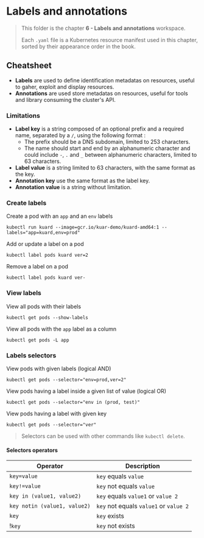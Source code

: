 # Labels and annotations

> This folder is the chapter **6 - Labels and annotations** workspace.
>
> Each `.yaml` file is a Kubernetes resource manifest used in this chapter, sorted by their appearance order in the book.

## Cheatsheet

- **Labels** are used to define identification metadatas on resources, useful to gaher, exploit and display resources.
- **Annotations** are used store metadatas on resources, useful for tools and library consuming the cluster's API.

### Limitations

- **Label key** is a string composed of an optional prefix and a required name, separated by a `/`, using the following format :
  - The prefix should be a DNS subdomain, limited to 253 characters.
  - The name should start and end by an alphanumeric character and could include  `-`, `.` and `_` between alphanumeric characters, limited to 63 characters.
- **Label value** is a string limited to 63 characters, with the same format as the key.
- **Annotation key** use the same format as the label key.
- **Annotation value** is a string without limitation.

### Create labels

Create a pod with an `app` and an `env` labels
```
kubectl run kuard --image=gcr.io/kuar-demo/kuard-amd64:1 --labels="app=kuard,env=prod"
```

Add or update a label on a pod
```
kubectl label pods kuard ver=2
```

Remove a label on a pod
```
kubectl label pods kuard ver-
```

### View labels

View all pods with their labels
```
kubectl get pods --show-labels
```

View all pods with the `app` label as a column
```
kubectl get pods -L app
```

### Labels selectors

View pods with given labels (logical AND)
```
kubectl get pods --selector="env=prod,ver=2"
```

View pods having a label inside a given list of value (logical OR)
```
kubectl get pods --selector="env in (prod, test)"
```

View pods having a label with given key
```
kubectl get pods --selector="ver"
```

> Selectors can be used with other commands like `kubectl delete`.

#### Selectors operators

| Operator                     | Description                            |
|------------------------------|----------------------------------------|
| `key=value`                  | `key` equals `value`                   |
| `key!=value`                 | `key` not equals `value`               |
| `key in (value1, value2)`    | `key` equals `value1` or `value 2`     |
| `key notin (value1, value2)` | `key` not equals `value1` or `value 2` |
| `key`                        | `key` exists                           |
| !`key`                       | `key` not exists                       |
